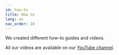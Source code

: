```yaml
---
id: how-to
title: How to
lang: en
nav_order: 10
---
```


We created different how-to guides and videos.

All our videos are available on our [YouTube channel](https://www.youtube.com/@fatfishlab/videos).

